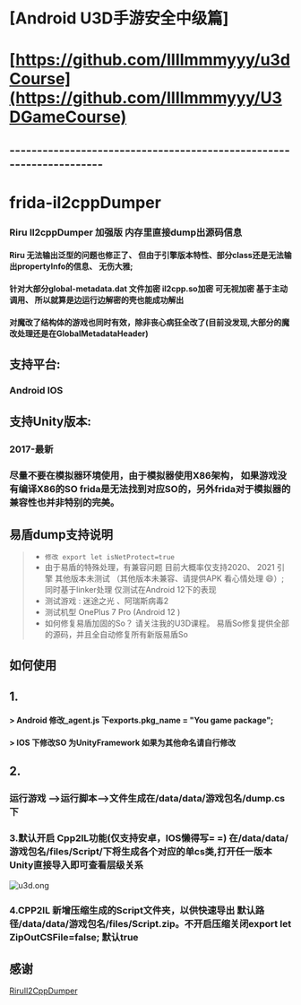 


# [Android U3D手游安全中级篇] 
# [https://github.com/IIIImmmyyy/u3dCourse](https://github.com/IIIImmmyyy/U3DGameCourse)




## --------------------------------------------------------------------


# frida-il2cppDumper

### Riru Il2cppDumper 加强版 内存里直接dump出源码信息
#### Riru 无法输出泛型的问题也修正了、 但由于引擎版本特性、部分class还是无法输出propertyInfo的信息、 无伤大雅;
#### 针对大部分global-metadata.dat 文件加密 il2cpp.so加密 可无视加密  基于主动调用、 所以就算是边运行边解密的壳也能成功解出
#### 对魔改了结构体的游戏也同时有效，除非丧心病狂全改了(目前没发现,大部分的魔改处理还是在GlobalMetadataHeader)
## 支持平台:
### Android IOS
## 支持Unity版本:
### 2017-最新
### 尽量不要在模拟器环境使用，由于模拟器使用X86架构， 如果游戏没有编译X86的SO frida是无法找到对应SO的，另外frida对于模拟器的兼容性也并非特别的完美。

## 易盾dump支持说明
>*  ```修改 export let isNetProtect=true ```
>* 由于易盾的特殊处理，有兼容问题 目前大概率仅支持2020、 2021 引擎 其他版本未测试 （其他版本未兼容、请提供APK 看心情处理 :smile:）;同时基于linker处理 仅测试在Android 12下的表现
>*  测试游戏 :  迷途之光 、阿瑞斯病毒2
>*  测试机型 OnePlus 7 Pro (Android 12 )
>*  如何修复易盾加固的So？ 请关注我的U3D课程。 易盾So修复提供全部的源码，并且全自动修复所有新版易盾So

## 如何使用
## 1.
#### > Android 修改_agent.js 下exports.pkg_name = "You game package";

#### > IOS 下修改SO 为UnityFramework 如果为其他命名请自行修改

## 2.
### 运行游戏 -->运行脚本-->文件生成在/data/data/游戏包名/dump.cs下

### 3.默认开启 Cpp2IL功能(仅支持安卓，IOS懒得写= =) 在/data/data/游戏包名/files/Script/下将生成各个对应的单cs类,打开任一版本Unity直接导入即可查看层级关系
<img alt ="u3d.ong" src="https://raw.githubusercontent.com/IIIImmmyyy/frida-il2cppDumper/main/1.png" >

### 4.CPP2IL 新增压缩生成的Script文件夹，以供快速导出 默认路径/data/data/游戏包名/files/Script.zip。不开启压缩关闭export let ZipOutCSFile=false; 默认true


## 感谢
[RiruIl2CppDumper ](https://github.com/Perfare/Riru-Il2CppDumper.git)


